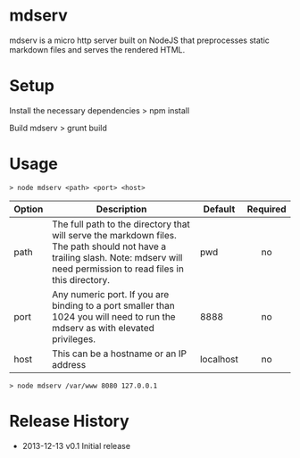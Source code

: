 # mdserv

mdserv is a micro http server built on NodeJS that preprocesses static markdown files and serves the rendered HTML.

# Setup
Install the necessary dependencies
    > npm install

Build mdserv
    > grunt build

# Usage
    > node mdserv <path> <port> <host>

| Option | Description | Default | Required  |
| ------------- | ------------- | ----- | :-----:|
| path      | The full path to the directory that will serve the markdown files. The path should not have a trailing slash. Note: mdserv will need permission to read files in this directory. | pwd | no |
| port      | Any numeric port. If you are binding to a port smaller than 1024 you will need to run the mdserv as with elevated privileges. | 8888 | no |
| host | This can be a hostname or an IP address | localhost | no |



    > node mdserv /var/www 8080 127.0.0.1

# Release History
* 2013-12-13 v0.1 Initial release